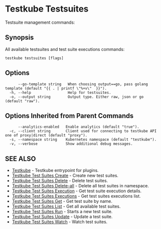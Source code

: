 # Testkube Testsuites

Testsuite management commands:

## **Synopsis**

All available testsuites and test suite executions commands:

```
testkube testsuites [flags]
```

## **Options**

```
      --go-template string   When choosing output==go, pass golang template (default "{{ . | printf \"%+v\"  }}").
  -h, --help                 Help for testsuites.
  -o, --output string        Output type. Either raw, json or go  (default "raw").
```

## **Options Inherited from Parent Commands**

```
      --analytics-enabled   Enable analytics (default "true").
  -c, --client string       Client used for connecting to testkube API one of proxy|direct (default "proxy").
  -s, --namespace string    Kubernetes namespace (default "testkube").
  -v, --verbose             Show additional debug messages.
```

## **SEE ALSO**

* [Testkube](testkube.md)	 - Testkube entrypoint for plugins.
* [Testkube Test Suites Create](testkube_testsuites_create.md)	 - Create new test suites.
* [Testkube Test Suites Delete](testkube_testsuites_delete.md)	 - Delete test suites.
* [Testkube Test Suites Delete-all](testkube_testsuites_delete-all.md)	 - Delete all test suites in namespace.
* [Testkube Test Suites Execution](testkube_testsuites_execution.md)	 - Get test suite execution details.
* [Testkube Test Suites Executions](testkube_testsuites_executions.md)	 - Get test suites executions list.
* [Testkube Test Suites Get](testkube_testsuites_get.md)	 - Get test suite by name.
* [Testkube Test Suites List](testkube_testsuites_list.md)	 - Get all available test suites.
* [Testkube Test Suites Run](testkube_testsuites_run.md)	 - Starts a new test suite.
* [Testkube Test Suites Update](testkube_testsuites_update.md)	 - Update a test suite.
* [Testkube Test Suites Watch](testkube_testsuites_watch.md)	 - Watch test suites.

